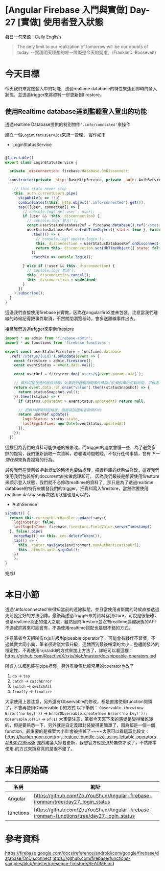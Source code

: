 # [Angular Firebase 入門與實做] Day-27 [實做] 使用者登入狀態
每日一句來源：[Daily English](https://play.google.com/store/apps/details?id=net.eocbox.dailysentence)

> The only limit to our realization of tomorrow will be our doubts of today. --實現明天理想的唯一障礙是今天的疑慮。(FranklinD. Roosevelt)

# 今天目標
今天我們來實做登入中的功能，透過realtime database的特性來達到即時的登入狀態，並透過trigger來將資料一併更新到firestore。

## 使用Realtime database達到監聽登入登出的功能
透過realtime Database提供的特別物件`'.info/connected'`來操作

建立一個`LoginStatusService`來統一管理，
實作如下
* LoginStatusService
```js

@Injectable()
export class LoginStatusService {

  private _disconnection: firebase.database.OnDisconnect;

  constructor(private _http: BaseHttpService, private _auth: AuthService) {

    // this state never stop
    this._auth.currentUser$.pipe(
      skipWhile(u => !!u),
      combineLatest(this._http.object('.info/connected').get()),
      tap(([user, connected]) => {
        // console.log('get user', user);
        if (user && !this._disconnection) {
          // console.log('登入!');
          const userStatusDatabaseRef = firebase.database().ref('/status/' + user.uid);
          userStatusDatabaseRef.set(dbTimeObject({ state: true }, false))
            .then(() => {
              // console.log('update login');
              this._disconnection = userStatusDatabaseRef.onDisconnect();
              return this._disconnection.set(dbTimeObject({ state: false }, false));
            })
            .catch(e => console.log(e));

        } else if (!user && this._disconnection) {
          // console.log('取消');
          this._disconnection.cancel();
          this._disconnection = undefined;
        }
      })
    ).subscribe();
  }
}
```
這邊我們直接使用firebase js實做，因為在angularfire2並未包裝，注意當我們離線的時候記得把事件取消，不然關閉瀏覽器時，會多送離線事件出去。

接著我們透過trigger來更新firestore
```js
import * as admin from 'firebase-admin';
import * as functions from 'firebase-functions';

export const userStatusFirestore = functions.database
  .ref('/status/{uid}').onUpdate(event => {
    const firestore = admin.firestore();
    const eventStatus = event.data.val();

    const userRef = firestore.doc(`users/${event.params.uid}`);

    // 資料可能快速的被做修改，如果我們發現時間事件時間小於資料庫的更新時間，不做處理
    return event.data.ref.once("value").then((statusSnapshot) => {
      return statusSnapshot.val();
    }).then((status) => {
      if (status.updatedAt > eventStatus.updatedAt) return null;

      // 把資料轉乘時間格式，直接寫回使用者的資料內
      return userRef.update({
        loginStatus: status.state,
        lastSignInTime: new Date(eventStatus.updatedAt)
      });
    });
  });
```
這裡因為我們的資料可能快速的被修改，而trigger的速度會慢一些，為了避免多餘的複寫，我們重新讀取一次資料，若發現時間較晚，不執行任何事情，會有*下一個任務*來負責複寫的行為。

最後我們在使用者*手動登出*的時候也要做處理，把資料庫的狀態做修改，這裡我們使用我們包裝好的document直接做處理即可，
因為我們最後是想要使用firestore來顯示登入狀態，我們就不必修改realtime的資料了，那只是為了透過realtime database的特行來觸發我們的trigger，把資料寫入firestore，當然你要使用realtime database再次啟用狀態也是可以的。
* AuthService
```js
signOut() {
  return this.currentUserHandler.update(<any>{
    loginStatus: false,
    lastSignInTime: firebase.firestore.FieldValue.serverTimestamp()
  }, false).pipe(
    mergeMap(() => this._cms.deleteToken()),
    tap(() => {
      this._router.navigate(environment.nonAuthenticationUrl);
      this._afAuth.auth.signOut();
    })
    );
}
```

完成!

# 本日小節
透過'.info/connected'來得知當前的連線狀態，並且當使用者斷開的時候直接透過先前設定好的方法回傳，最後再透過Trigger來將資料存到store，可說是很優雅，也是realtime真正的強大之處，雖然目前firestore並沒有realtime連線狀態的API不過或許將來可能會有，不過使用realtime搭配也是很不錯的方式。

注意筆者今天把所有rxjs升級到pipeable operator了，可能會有夥伴不習慣，不過其實大同小異，筆者很建議大家升級，這關西到最後檔案的大小、整體開發時的穩定性，不再使用rxjs/add的方式來加上方法了，詳細可以看這裡：
https://github.com/ReactiveX/rxjs/blob/master/doc/pipeable-operators.md

所有方法都包裝在pipe裡面，另外有幾個比較常用的operator也改了
1. `do` -> `tap`
2. `catch` -> `catchError`
3. `switch` -> `switchAll`
4. `finally` -> `finalize`

大家使用上要注意，另外還有Observable的修改，都是直接使用function開頭了，不會再使用Observable.()的方式
以下舉例：
`Observable.throw(new Error('no key!'))` -> `ErrorObservable.create(new Error('no key!'));`
`Observable.of(1)` -> `of(1)`
大家要注意，筆者今天寫下來的感覺是變得蠻乾淨的，但是要熟悉一下，另外就是自定義跟封裝變得更簡單了，因為都是一個一個function，最重要的是檔案大小!!!!會被搖掉了~~~~大家可以看這篇比較文：
https://hackernoon.com/rxjs-reduce-bundle-size-using-lettable-operators-418307295e85
強烈建議大家要更新，我想官方也是迫於無奈才改了，不然原本使用.的方式來撰寫真的是很不錯了。


# 本日原始碼
|名稱|網址|
|---|---|
|Angular| https://github.com/ZouYouShun/Angular-firebase-ironman/tree/day27_login_status|
|functions| https://github.com/ZouYouShun/Angular-firebase-ironman-functions/tree/day27_login_status|


# 參考資料
https://firebase.google.com/docs/reference/android/com/google/firebase/database/OnDisconnect
https://github.com/firebase/functions-samples/blob/master/presence-firestore/README.md
